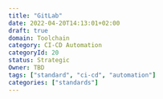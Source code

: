 ```yaml
---
title: "GitLab"
date: 2022-04-20T14:13:01+02:00
draft: true
domain: Toolchain
category: CI-CD Automation
categoryId: 20
status: Strategic
Owner: TBD
tags: ["standard", "ci-cd", "automation"]
categories: ["standards"]
---
```

